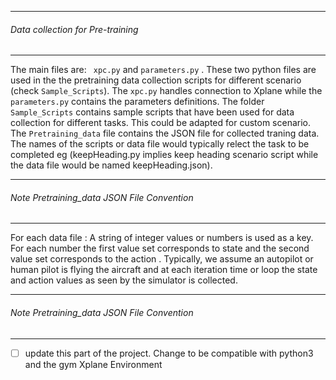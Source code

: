 ___________________________________________________________________________________
###### Data  collection for Pre-training
___________________________________________________________________________________

The main files are:
    ```
    xpc.py``` and ```
    parameters.py
     ```
. These two python files are used in the the pretraining data collection scripts for different scenario (check `Sample_Scripts`). The `xpc.py` handles connection to Xplane while the `parameters.py` contains the parameters definitions. The folder `Sample_Scripts` contains sample scripts that have been used for data collection for different tasks. This could be adapted for custom scenario. The `Pretraining_data` file contains the JSON file for collected traning data.  The names of the scripts or data file would typically relect the task to be completed eg (keepHeading.py implies keep heading scenario script while the data file would be named keepHeading.json).

___________________________________________________________________________________
###### Note Pretraining_data JSON File Convention
___________________________________________________________________________________
 For each data file : A string of integer values or numbers is used as a key. For each number the first value set corresponds to state and the second value set corresponds to the action . Typically, we assume an autopilot or human pilot is flying the aircraft and at each iteration time or loop the state and action values as seen by the simulator is collected.

___________________________________________________________________________________
###### Note Pretraining_data JSON File Convention
___________________________________________________________________________________

- [ ] update this part of the project. Change to be compatible with python3 and the gym Xplane Environment
